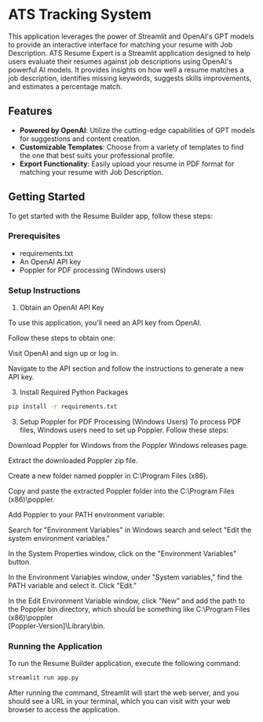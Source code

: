 # ATS Tracking System

This  application leverages the power of Streamlit and OpenAI's GPT models to provide an interactive interface for matching your resume with Job Description. 
ATS Resume Expert is a Streamlit application designed to help users evaluate their resumes against job descriptions using OpenAI's powerful AI models.
It provides insights on how well a resume matches a job description, identifies missing keywords, suggests skills improvements, and estimates a percentage match.


## Features

- **Powered by OpenAI**: Utilize the cutting-edge capabilities of GPT models for suggestions and content creation.
- **Customizable Templates**: Choose from a variety of templates to find the one that best suits your professional profile.
- **Export Functionality**: Easily upload your resume in PDF format for matching your resume with Job Description.

## Getting Started

To get started with the Resume Builder app, follow these steps:

### Prerequisites

- requirements.txt
- An OpenAI API key
- Poppler for PDF processing (Windows users)

### Setup Instructions

1. Obtain an OpenAI API Key
   
To use this application, you'll need an API key from OpenAI.

Follow these steps to obtain one:

Visit OpenAI and sign up or log in.

Navigate to the API section and follow the instructions to generate a new API key.

3. Install Required Python Packages
   
```bash
pip install -r requirements.txt
```
3. Setup Poppler for PDF Processing (Windows Users)
To process PDF files, Windows users need to set up Poppler. Follow these steps:

Download Poppler for Windows from the Poppler Windows releases page.

Extract the downloaded Poppler zip file.

Create a new folder named poppler in C:\Program Files (x86).

Copy and paste the extracted Poppler folder into the C:\Program Files (x86)\poppler.

Add Poppler to your PATH environment variable:

Search for "Environment Variables" in Windows search and select "Edit the system environment variables."

In the System Properties window, click on the "Environment Variables" button.

In the Environment Variables window, under "System variables," find the PATH variable and select it. Click "Edit."

In the Edit Environment Variable window, click "New" and add the path to the Poppler bin directory, which should be something like C:\Program Files (x86)\poppler\
[Poppler-Version]\Library\bin.

### Running the Application
To run the Resume Builder application, execute the following command:

```bash
streamlit run app.py
```

After running the command, Streamlit will start the web server, and you should see a URL in your terminal, which you can visit with your web browser to access 
the application.
